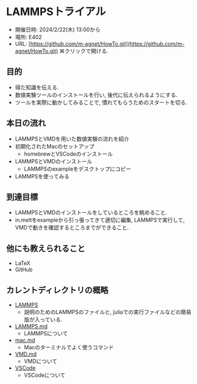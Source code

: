 
# LAMMPSトライアル

- 開催日時: 2024/2/22(木) 13:00から
- 場所: E402
- URL: [https://github.com/m-agnet/HowTo.git](https://github.com/m-agnet/HowTo.git) ⌘クリックで開ける.
  
## 目的

- 得た知識を伝える.
- 数値実験ツールのインストールを行い, 後代に伝えられるようにする.
- ツールを実際に動かしてみることで, 慣れてもらうためのスタートを切る. 

## 本日の流れ

- LAMMPSとVMDを用いた数値実験の流れを紹介
- 初期化されたMacのセットアップ
  - homebrewとVSCodeのインストール
- LAMMPSとVMDのインストール
  - LAMMPSのexampleをデスクトップにコピー
- LAMMPSを使ってみる

## 到達目標

- LAMMPSとVMDのインストールをしているところを眺めること. 
- in.meltをexampleから引っ張ってきて適切に編集, LAMMPSで実行して, VMDで動きを確認するところまでができること. 

## 他にも教えられること

- LaTeX
- GitHub

## カレントディレクトリの概略

- [LAMMPS](./LAMMPS)
  - 説明のためのLAMMPSのファイルと, juliaでの実行ファイルなどの簡易版が入っている. 
- [LAMMPS.md](./LAMMPS.md)
  - LAMMPSについて
- [mac.md](./mac.md)
  - Macのターミナルでよく使うコマンド
- [VMD.md](./VMD.md)
  - VMDについて
- [VSCode](./VSCode.md)
  -  VSCodeについて